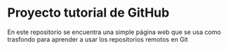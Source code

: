 # Proyecto tutorial de GitHub
En este repositorio se encuentra una simple página web que se usa como trasfondo para aprender a usar los repositorios remotos en Git
